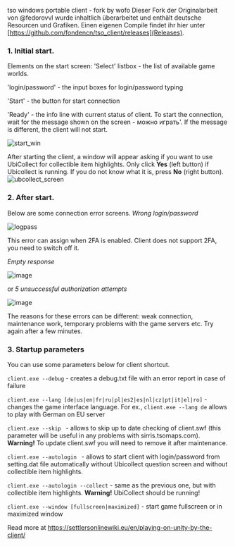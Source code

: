 tso windows portable client - fork by wofo
Dieser Fork der Originalarbeit von @fedorovvl wurde inhaltlich überarbeitet und enthält deutsche Resourcen und Grafiken. 
Einen eigenen Compile findet ihr hier unter [https://github.com/fondencn/tso_client/releases](Releases). 



### 1. Initial start.
Elements on the start screen: 
'Select' listbox - the list of available game worlds.

'login/password' - the input boxes for login/password typing

'Start' - the button for start connection

'Ready' - the info line with current status of client. To start the connection, wait for the message shown on the screen - можно играть'. If the message is different, the client will not start.

![start_win](https://user-images.githubusercontent.com/76757249/177488543-8ba0fb9e-eaaf-491c-9bdf-a5a3a5de53f2.png)

After starting the client, a window will appear asking if you want to use UbiCollect for collectible item highlights. Only click **Yes** (left button) if Ubicollect is running. If you do not know what it is, press **No** (right button).  
![ubcollect_screen](https://user-images.githubusercontent.com/76757249/177491934-e89a5901-5a01-4e93-bd73-10c5a03e0010.png)


### 2. After start.
Below are some connection error screens.
_Wrong login/password_

![logpass](https://user-images.githubusercontent.com/76757249/177497246-8e4c0589-eb2a-48d5-b7cb-bb20d61c087a.png)

This error can assign when 2FA is enabled.  Client does not support 2FA, you need to switch off it.

_Empty response_ 

![image](https://user-images.githubusercontent.com/76757249/177489927-4445f5d5-e57c-49ef-88a6-97a83df91794.png)

or 
_5 unsuccessful authorization attempts_

![image](https://user-images.githubusercontent.com/76757249/177493405-af398920-a1b1-4f15-95ca-56ca9d5197b0.png)

The reasons for these errors can be different: weak connection, maintenance work, temporary problems with the game servers etc. Try again after a few minutes.

### 3. Startup parameters 
You can use some parameters below for client shortcut. 

`client.exe --debug` - creates a debug.txt file with an error report in case of failure 

`client.exe --lang [de|us|en|fr|ru|pl|es2|es|nl|cz|pt|it|el|ro]` - changes the game interface language. 
For ex.,  `client.exe --lang de` allows to play with German on EU server

`client.exe --skip ` - allows to skip up to date checking of client.swf (this parameter will be useful in any problems with sirris.tsomaps.com). **Warning!** To update client.swf you will need to remove it after maintenance.

`client.exe --autologin ` - allows to start client with login/password from setting.dat file automatically without Ubicollect question screen and without collectible item highlights. 

`client.exe --autologin --collect` - same as the previous one, but with collectible item highlights. **Warning!**  UbiCollect should be running!

`client.exe --window [fullscreen|maximized]` - start game fullscreen or in maximized window

Read more at https://settlersonlinewiki.eu/en/playing-on-unity-by-the-client/


 

